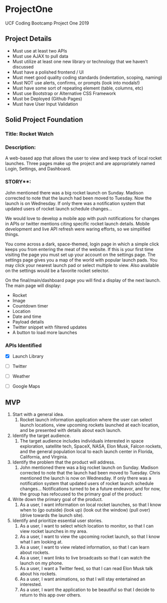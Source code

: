 # ProjectOne
UCF Coding Bootcamp Project One 2019

## Project Details
- Must use at least two APIs
- Must use AJAX to pull data
- Must utilize at least one new library or technology that we haven’t discussed
- Must have a polished frontend / UI 
- Must meet good quality coding standards (indentation, scoping, naming)
- Must NOT use alerts, confirms, or prompts (look into modals!)
- Must have some sort of repeating element (table, columns, etc)
- Must use Bootstrap or Alternative CSS Framework
- Must be Deployed (Github Pages)
- Must have User Input Validation 

## Solid Project Foundation

### Title: Rocket Watch

### Description: 
A web-based app that allows the user to view and keep track of local rocket launches. Three pages make up the project and are appropriately named Login, Settings, and Dashboard.

### STORY**: 
John mentioned there was a big rocket launch on Sunday. Madison corrected to note that the launch had been moved to Tuesday. Now the launch is on Wednesday. If only there was a notification system that updated users of rocket launch schedule changes... 

We would love to develop a mobile app with push notifications for changes in APIs or twitter mentions citing specific rocket launch details. Mobile development and live API refresh were waring efforts, so we simplified things. 

You come across a dark, space-themed, login page in which a simple click keeps you from entering the meat of the website. If this is your first time visiting the page you must set up your account on the settings page. The settings page gives you a map of the world with popular launch pads. You may click your nearest launch pad or select multiple to view. Also available on the settings would be a favorite rocket selector.

On the final/main/dashboard page you will find a display of the next launch. The main page will display:
- Rocket
- Image
- Countdown timer
- Location
- Date and time
- Payload details
- Twitter snippet with filtered updates
- A button to load more launches

### APIs Identified
- [x] Launch Library
- [ ] Twitter
- [ ] Weather
- [ ] Google Maps


## MVP
1. Start with a general idea.
   1. Rocket launch information application where the user can select launch locations, view upcoming rockets launched at each location, and be presented with details about each launch.
1. Identify the target audience.
   1. The target audience includes individuals interested in space exploration, satellite tech, SpaceX, NASA, Elon Musk, Falcon rockets, and the general population local to each launch center in Florida, California, and Virginia.
1. Identify the problem that the product will address.
   1. John mentioned there was a big rocket launch on Sunday. Madison corrected to note that the launch had been moved to Tuesday. Chris mentioned the launch is now on Wednesday. If only there was a notification system that updated users of rocket launch schedule changes... Notifications turned to be a future endeavor, and for now, the group has refocused to the primary goal of the product:
1. Write down the primary goal of the product.
   1. As a user, I want information on local rocket launches, so that I know when to (go outside) (look up) (look out the window) (pull over) (drive towards the launch site). 
1. Identify and prioritize essential user stories.
    1. As a user, I want to select which location to monitor, so that I can view rocket launches in my area. 
    1. As a user, I want to view the upcoming rocket launch, so that I know what I am looking at. 
    1. As a user, I want to view related information, so that I can learn about rockets. 
    1. As a user, I want links to live broadcasts so that I can watch the launch on my phone. 
    1. As a user, I want a Twitter feed, so that I can read Elon Musk talk about his rockets. 
    1. As a user, I want animations, so that I will stay entertained an interested. 
    1. As a user, I want the application to be beautiful so that I decide to return to this app over others.


